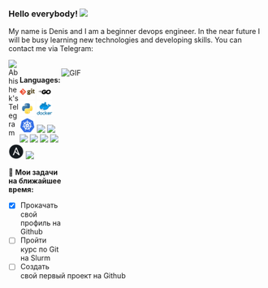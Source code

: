 ### Hello everybody! <img src="https://media.giphy.com/media/hvRJCLFzcasrR4ia7z/giphy.gif" width="25px">
My name is Denis and I am a beginner devops engineer. In the near future I will be busy learning new technologies and developing skills. You can contact me via Telegram:

<a href="https://t.me/c1cada_3301">
  <img align="left" alt="Abhishek's Telegram" width="22px" src="https://cdn.iconscout.com/icon/free/png-256/telegram-2690369-2232872.png" />
</a>

<br />

<img align="right" alt="GIF" src="https://www.cloudtechner.com/assets/img/home/devops_cycle.png?raw=true" width="400" height="400" />
  
**Languages:**  
<code><img height="30" src="https://raw.githubusercontent.com/github/explore/80688e429a7d4ef2fca1e82350fe8e3517d3494d/topics/git/git.png"></code>
<code><img height="30" src="https://raw.githubusercontent.com/github/explore/80688e429a7d4ef2fca1e82350fe8e3517d3494d/topics/go/go.png"></code>
<code><img height="30" src="https://raw.githubusercontent.com/github/explore/80688e429a7d4ef2fca1e82350fe8e3517d3494d/topics/python/python.png"></code>
<code><img height="30" src="https://raw.githubusercontent.com/github/explore/80688e429a7d4ef2fca1e82350fe8e3517d3494d/topics/docker/docker.png"></code>
<code><img height="30" src="https://raw.githubusercontent.com/github/explore/80688e429a7d4ef2fca1e82350fe8e3517d3494d/topics/kubernetes/kubernetes.png"></code>
<code><img height="30" src="https://image.pngaaa.com/22/4852022-middle.png"></code>
<code><img height="30" src="https://www.mytinydc.com/images/blog/blog-prometheus+grafana.png"></code>
<code><img height="30" src="https://image.pngaaa.com/237/3342237-middle.png"></code>
<code><img height="30" src="https://www.jaegertracing.io/img/jaeger-icon-color.png"></code>
<code><img height="30" src="https://cdn.iconscout.com/icon/free/png-256/gitlab-282507.png"></code>
<code><img height="30" src="https://image.pngaaa.com/237/3342237-middle.png"></code>
<code><img height="30" src="https://raw.githubusercontent.com/github/explore/80688e429a7d4ef2fca1e82350fe8e3517d3494d/topics/ansible/ansible.png"></code>
<code><img height="30" src="https://icons-for-free.com/iconfiles/png/512/development+logo+mysql+icon-1320184807686758112.png"></code>
<br />

🚧 **Мои задачи на ближайшее время:**
<!-- TODO-IST:START -->
* [x] Прокачать свой профиль на Github
* [ ] Пройти курс по Git на Slurm
* [ ] Создать свой первый проект на Github       
<!-- TODO-IST:END -->
